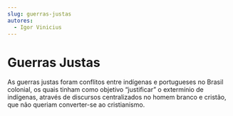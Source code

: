```yaml
---
slug: guerras-justas
autores:
  - Igor Vinicius
---
```


# Guerras Justas
As guerras justas foram conflitos entre indígenas e portugueses no Brasil colonial, os quais
tinham como objetivo “justificar” o extermínio de indígenas, através de discursos centralizados
no homem branco e cristão, que não queriam converter-se ao cristianismo.
